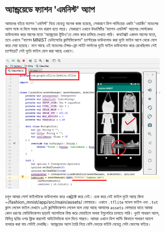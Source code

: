 # অ্যান্ড্রয়েডে ফ্যাশন 'এমনিস্ট'  অ্যাপ

আমাদের বইয়ে ফ্যাশন 'এমনিস্ট' নিয়ে যেহেতু অনেক কাজ হয়েছে, সেকারণে ডিপ লার্নিংয়ের একটা 'ওয়ার্কিং' মডেলের অ্যাপ সঙ্গে না দিলে সবার মন খারাপ হতে পারে। সেকারণে এখানে উডাসিটির 'ফ্যাশন এমনিস্ট' অ্যাপের সোর্সকোড ডাউনলোড করে আগের মতো 'অ্যান্ড্রয়েড ষ্টুডিও'তে লোড করে চালিয়ে দেখতে পারি। কনটেক্সট একদম আগের মতো, তবে এখানে "ফ্যাশন MNIST ডেটাসেটের ক্লাসিফিকেশন" চ্যাপ্টারের ডাউনলোড করা দুটো ফাইল আগে থেকে যোগ করে দেয়া হয়েছে। মনে আছে এই মডেলের টেন্সর-ফ্লো লাইট ভার্সনের দুটো ফাইল ডাউনলোড করে রেখেছিলাম সেই চ্যাপ্টারে? সেই দুটো ফাইল যোগ করা আছে এখানে।

![&#x99A;&#x9BF;&#x9A4;&#x9CD;&#x9B0;: &#x9AB;&#x9CD;&#x9AF;&#x9BE;&#x9B6;&#x9A8; &apos;&#x98F;&#x9AE;&#x9A8;&#x9BF;&#x9B8;&#x9CD;&#x99F;&apos; &#x985;&#x9CD;&#x9AF;&#x9BE;&#x9AA;, &#x9A6;&#x9C1;&#x99F;&#x9CB; &#x9AB;&#x9BE;&#x987;&#x9B2; &#x9B8;&#x9B9;](../.gitbook/assets/fashion12.png)

চলুন আমরা সোর্স ফাইলটাকে ডাউনলোড করে এক্সট্র্যাক্ট করে নেই। চেক করে নেই ফাইল দুটো আছে কিনা ~/fashion\_mnist/app/src/main/assets/ ফোল্ডারে।  এখানে `.tflite` মডেল ফাইল এবং `.txt` ক্লাস লেবেল ফাইল যেখানে ১০টা ক্লাসিফিকেশন লেবেল বলে দেয়া আছে  আমাদের `assets` ফোল্ডারে যাতে আমরা কোন ধরণের মোডিফিকেশন ছাড়াই অ্যাপটাকে বিল্ড করে মোবাইলে অথবা ইমুলেটরে চালাতে পারি। খুবই সাধারণ অ্যাপ, বিভিন্ন ছবির ওপর ক্লিক করলেই আইটেমটাকে বলে দিতে পারবে। আমরা এখানে ডিপ লার্নিং কিভাবে সাধারণ অ্যাপে ব্যবহার করা যায় সেটাই দেখাচ্ছি। অ্যান্ড্রয়েড অ্যাপ তৈরি নিয়ে বেশি ভেতরে যাইনি যেহেতু সেটা স্কোপের বাইরে।




